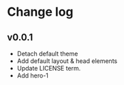 <!-- central -->

# Change log

## v0.0.1
- Detach default theme
- Add default layout & head elements
- Update LICENSE term.
- Add hero-1
